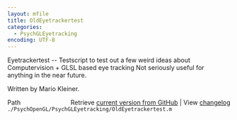 ```yaml
---
layout: mfile
title: OldEyetrackertest
categories:
  - PsychGLEyetracking
encoding: UTF-8
---
```


Eyetrackertest -- Testscript to test out a few weird
ideas about Computervision + GLSL based eye tracking
Not seriously useful for anything in the near future.

Written by Mario Kleiner.


<div class="code_header" style="text-align:right;">
  <span style="float:left;">Path&nbsp;&nbsp;</span> <span class="counter">Retrieve <a href=
  "https://raw.github.com/Psychtoolbox-3/Psychtoolbox-3/beta/./PsychOpenGL/PsychGLEyetracking/OldEyetrackertest.m">current version from GitHub</a> | View <a href=
  "https://github.com/Psychtoolbox-3/Psychtoolbox-3/commits/beta/./PsychOpenGL/PsychGLEyetracking/OldEyetrackertest.m">changelog</a></span>
</div>
<div class="code">
  <code>./PsychOpenGL/PsychGLEyetracking/OldEyetrackertest.m</code>
</div>
